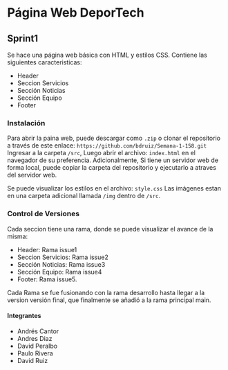 
# Página Web DeporTech
## Sprint1
Se hace una página web básica con HTML y estilos CSS.
Contiene las siguientes caracteristicas:
  - Header
  - Seccion Servicios
  - Sección Noticias
  - Sección Equipo
  - Footer

### Instalación
Para abrir la paina web,  puede descargar como  ```.zip``` o clonar el repositorio a través de este enlace: ```https://github.com/bdruiz/Semana-1-158.git```
Ingresar a la carpeta ```/src```, Luego abrir el archivo: ```index.html``` en el navegador de su preferencia.
Adicionalmente, Si tiene un servidor web de forma local, puede copiar la carpeta del repositorio  y ejecutarlo a atraves del servidor web.

Se puede visualizar los estilos en el archivo: ``` style.css ```
Las imágenes estan en una carpeta adicional llamada ```/img``` dentro de ```/src```.
### Control de Versiones

Cada seccion tiene una rama, donde se puede visualizar el avance de la misma:
  - Header: Rama issue1
  - Seccion Servicios: Rama issue2
  - Sección Noticias: Rama issue3
  - Sección Equipo: Rama issue4
  - Footer: Rama issue5.

Cada Rama se fue fusionando con la rama desarrollo hasta llegar a la version versión final, que finalmente se añadió a la rama principal main.
 
#### Integrantes
- Andrés Cantor
- Andres Diaz
- David Peralbo
- Paulo Rivera
- David Ruiz
